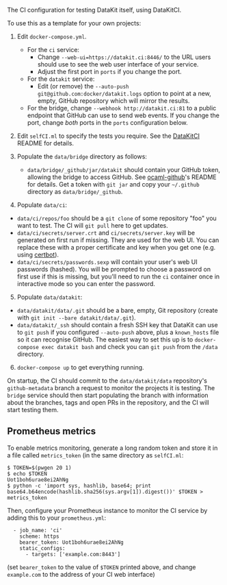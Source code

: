 The CI configuration for testing DataKit itself, using DataKitCI.

To use this as a template for your own projects:

1. Edit `docker-compose.yml`.
   - For the `ci` service:
     - Change `--web-ui=https://datakit.ci:8446/` to the URL users should use to see the web user interface of your service.
     - Adjust the first port in `ports` if you change the port.
   - For the `datakit` service:
     - Edit (or remove) the `--auto-push git@github.com:docker/datakit.logs` option to point at a new, empty, GitHub repository
       which will mirror the results.
   - For the bridge, change `--webhook http://datakit.ci:81` to a public endpoint that GitHub can use to send web events.
     If you change the port, change *both* ports in the `ports` configuration below.

2. Edit `selfCI.ml` to specify the tests you require. See the [DataKitCI][] README for details.

3. Populate the `data/bridge` directory as follows:
   - `data/bridge/_github/jar/datakit` should contain your GitHub token, allowing the bridge to access GitHub. See [ocaml-github][]'s README for details. Get a token with `git jar` and copy your `~/.github` directory as `data/bridge/_github`.

4. Populate `data/ci`:
  - `data/ci/repos/foo` should be a `git clone` of some repository "foo" you want to test. The CI will `git pull` here to get updates.
  - `data/ci/secrets/server.crt` and `ci/secrets/server.key` will be generated on first run if missing. They are used for the web UI. You can replace these with a proper certificate and key when you get one (e.g. using [certbot][]).
  - `data/ci/secrets/passwords.sexp` will contain your user's web UI passwords (hashed). You will be prompted to choose a password on first use if this is missing, but you'll need to run the `ci` container once in interactive mode so you can enter the password.

5. Populate `data/datakit`:
  - `data/datakit/data/.git` should be a bare, empty, Git repository (create with `git init --bare datakit/data/.git`).
  - `data/datakit/_ssh` should contain a fresh SSH key that DataKit can use to `git push` if you configured `--auto-push` above, plus a `known_hosts` file so it can recognise GitHub. The easiest way to set this up is to `docker-compose exec datakit bash` and check you can `git push` from the `/data` directory.

6. `docker-compose up` to get everything running.

On startup, the CI should commit to the `data/datakit/data` repository's `github-metadata` branch a request to monitor the projects it is testing.
The `bridge` service should then start populating the branch with information about the branches, tags and open PRs in the repository, and the CI will start testing them.

## Prometheus metrics

To enable metrics monitoring, generate a long random token and store it in a file called `metrics_token` (in the same directory as `selfCI.ml`:

```
$ TOKEN=$(pwgen 20 1)
$ echo $TOKEN
Uot1boh6urae8ei2AhNg
$ python -c 'import sys, hashlib, base64; print base64.b64encode(hashlib.sha256(sys.argv[1]).digest())' $TOKEN > metrics_token
```

Then, configure your Prometheus instance to monitor the CI service by adding this to your `prometheus.yml`:

```
  - job_name: 'ci'
    scheme: https
    bearer_token: Uot1boh6urae8ei2AhNg
    static_configs:
      - targets: ['example.com:8443']
```

(set `bearer_token` to the value of `$TOKEN` printed above, and change `example.com` to the address of your CI web interface)


[DataKitCI]: https://github.com/talex5/datakit/tree/self-ci/ci
[ocaml-github]: https://github.com/mirage/ocaml-github
[certbot]: https://certbot.eff.org/
